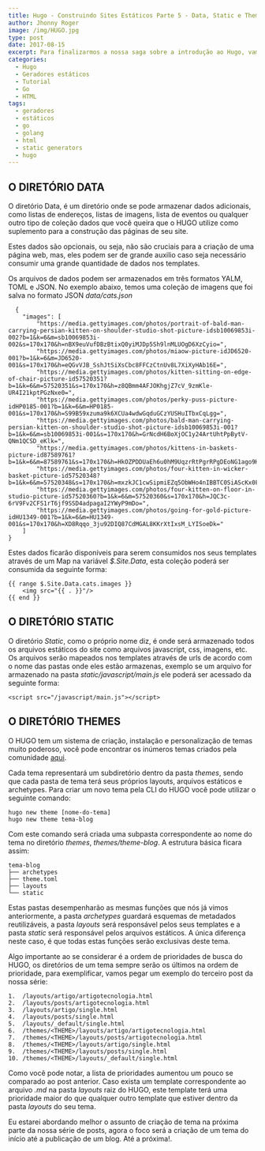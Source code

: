 ```yaml
---
title: Hugo - Construindo Sites Estáticos Parte 5 - Data, Static e Themes
author: Jhonny Roger
image: /img/HUGO.jpg
type: post
date: 2017-08-15
excerpt: Para finalizarmos a nossa saga sobre a introdução ao Hugo, vamos falar sobre os três ultimos diretórios principais que faltavam, Data, Static e Themes
categories:
  - Hugo
  - Geradores estáticos
  - Tutorial
  - Go
  - HTML
tags:
  - geradores
  - estáticos
  - go
  - golang
  - html
  - static generators
  - hugo
---
```



O DIRETÓRIO DATA
-----------------

O diretório Data, é um diretório onde se pode armazenar dados adicionais, como listas de endereços, listas de imagens, lista de eventos ou qualquer outro tipo de coleção dados que você queira que o HUGO utilize como suplemento para a construção das páginas de seu site. 
  
Estes dados são opcionais, ou seja, não são cruciais para a criação de uma página web, mas, eles podem ser de grande auxilio caso seja necessário consumir uma grande quantidade de dados nos templates. 
  
Os arquivos de dados podem ser armazenados em três formatos YALM, TOML e JSON. No exemplo abaixo, temos uma coleção de imagens que foi salva no formato JSON *data/cats.json* 

      {
        "images": [
            "https://media.gettyimages.com/photos/portrait-of-bald-man-carrying-persian-kitten-on-shoulder-studio-shot-picture-idsb10069853i-002?b=1&k=6&m=sb10069853i-002&s=170x170&h=nBX9euVufDBzBtixQ0yiMJDp5Sh9lnMLUOgD6XzCyio=",
            "https://media.gettyimages.com/photos/miaow-picture-idJD6520-001?b=1&k=6&m=JD6520-001&s=170x170&h=eQGvVJB_SshJtSiXsCbc8FFCzCtnUv8L7XiXyHAb16E=",
            "https://media.gettyimages.com/photos/kitten-sitting-on-edge-of-chair-picture-id57520351?b=1&k=6&m=57520351&s=170x170&h=z8QBmm4AFJOKhgjZ7cV_9zmKle-UR4I21kptPGzNxe0=",
            "https://media.gettyimages.com/photos/perky-puss-picture-idHP0185-001?b=1&k=6&m=HP0185-001&s=170x170&h=S99B59xzuma9k6XCUa4wdwGqduGCzYUSHuITbxCqLgg=",
            "https://media.gettyimages.com/photos/bald-man-carrying-persian-kitten-on-shoulder-studio-shot-picture-idsb10069853i-001?b=1&k=6&m=sb10069853i-001&s=170x170&h=GrNcdH6BoXjOC1y24ArtUhtPpBytV-QNm1QCSD_eKlk=",
            "https://media.gettyimages.com/photos/kittens-in-baskets-picture-id87589761?b=1&k=6&m=87589761&s=170x170&h=HkOZPDDUaEh6u0hM9UqzrRtPgrRPgDEoNG1ago9Hjqw=",
            "https://media.gettyimages.com/photos/four-kitten-in-wicker-basket-picture-id57520348?b=1&k=6&m=57520348&s=170x170&h=mxzkJC1cwSipmiEZq5ObWHo4nIBBTC0SiAScKx0Fgmc=",
            "https://media.gettyimages.com/photos/four-kitten-on-floor-in-studio-picture-id57520360?b=1&k=6&m=57520360&s=170x170&h=JQC3c-6rV9Fv2CFS1rT6jf9SSD4adpagaI2YWyP9mDo=",
            "https://media.gettyimages.com/photos/going-for-gold-picture-idHU1349-001?b=1&k=6&m=HU1349-001&s=170x170&h=XD8Rqqo_3ju92DIQ87CdMGAL8KKrXtIxsM_LYISoeDk="
        ]
    }

Estes dados ficarão disponíveis para serem consumidos nos seus templates através de um Map na variável *$.Site.Data*, esta coleção poderá ser consumida da seguinte forma:

    {{ range $.Site.Data.cats.images }}
        <img src="{{ . }}"/>
    {{ end }}


O DIRETÓRIO STATIC
------------------

O diretório *Static*, como o próprio nome diz, é onde será armazenado todos os arquivos estáticos do site como arquivos javascript, css, imagens, etc. Os arquivos serão mapeados nos templates através de urls de acordo com o nome das pastas onde eles estão armazenas, exemplo se um arquivo for armazenado na pasta *static/javascript/main.js* ele poderá ser acessado da seguinte forma: 
  
    <script src="/javascript/main.js"></script>


O DIRETÓRIO THEMES
-------------------

O HUGO tem um sistema de criação, instalação e personalização de temas muito poderoso, você pode encontrar os inúmeros temas criados pela comunidade [aqui](https://themes.gohugo.io/).

Cada tema representará um subdiretório dentro da pasta *themes*, sendo que cada pasta de tema terá seus próprios layouts, arquivos estáticos e archetypes. Para criar um novo tema pela CLI do HUGO você pode utilizar o seguinte comando: 

    hugo new theme [nome-do-tema]
    hugo new theme tema-blog

Com este comando será criada uma subpasta correspondente ao nome do tema no diretório *themes*, *themes/theme-blog*. A estrutura básica ficara assim:

    tema-blog
    ├── archetypes 
    ├── theme.toml 
    ├── layouts 
    └── static

Estas pastas desempenharão as mesmas funções que nós já vimos anteriormente, a pasta *archetypes* guardará esquemas de metadados reutilizáveis, a pasta *layouts* será responsável pelos seus templates e a pasta *static* será responsável pelos arquivos estáticos. A única diferença neste caso, é que todas estas funções serão exclusivas deste tema. 
  
Algo importante ao se considerar é a ordem de prioridades de busca do HUGO, os diretórios de um tema sempre serão os últimos na ordem de prioridade, para exemplificar, vamos pegar um exemplo do terceiro post da nossa série: 

    1.  /layouts/artigo/artigotecnologia.html
    2.  /layouts/posts/artigotecnologia.html 
    3.  /layouts/artigo/single.html
    4.  /layouts/posts/single.html
    5.  /layouts/_default/single.html
    6.  /themes/<THEME>/layouts/artigo/artigotecnologia.html
    7.  /themes/<THEME>/layouts/posts/artigotecnologia.html
    8.  /themes/<THEME>/layouts/artigo/single.html
    9.  /themes/<THEME>/layouts/posts/single.html
    10. /themes/<THEME>/layouts/_default/single.html

Como você pode notar, a lista de prioridades aumentou um pouco se comparado ao post anterior. Caso exista um template correspondente ao arquivo *.md* na pasta *layouts* raiz do HUGO, este template terá uma prioridade maior do que qualquer outro template que estiver dentro da pasta *layouts* do seu tema. 
  
Eu estarei abordando melhor o assunto de criação de tema na próxima parte da nossa série de posts, agora o foco será a criação de um tema do início até a publicação de um blog. Até a próxima!. 